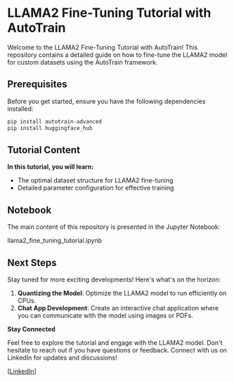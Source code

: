 # LLAMA2 Fine-Tuning Tutorial with AutoTrain

Welcome to the LLAMA2 Fine-Tuning Tutorial with AutoTrain! This repository contains a detailed guide on how to fine-tune the LLAMA2 model for custom datasets using the AutoTrain framework.

## Prerequisites

Before you get started, ensure you have the following dependencies installed:

```bash
pip install autotrain-advanced
pip install huggingface_hub
```
## Tutorial Content
**In this tutorial, you will learn:**

- The optimal dataset structure for LLAMA2 fine-tuning
- Detailed parameter configuration for effective training
## Notebook
The main content of this repository is presented in the Jupyter Notebook:

llama2_fine_tuning_tutorial.ipynb

## Next Steps
Stay tuned for more exciting developments! Here's what's on the horizon:

1. **Quantizing the Model**: Optimize the LLAMA2 model to run efficiently on CPUs.
2. **Chat App Development**: Create an interactive chat application where you can communicate with the model using images or PDFs.

**Stay Connected**


Feel free to explore the tutorial and engage with the LLAMA2 model. Don't hesitate to reach out if you have questions or feedback. Connect with us on LinkedIn for updates and discussions!

[[LinkedIn](https://www.linkedin.com/in/sif-eddine-boudjellal/)]
